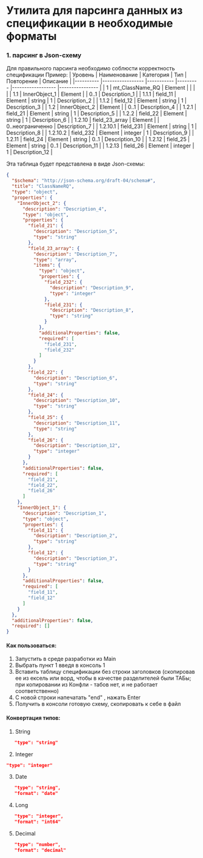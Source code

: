 # Утилита для парсинга данных из спецификации в необходимые форматы

### 1. парсинг в Json-схему
Для правильного парсинга необходимо соблюсти корректность спецификации
Пример:
| Уровень  	| Наименование    	| Категория 	| Тип     	| Повторение       	| Описание       	|
|----------	|-----------------	|-----------	|---------	|------------------	|----------------	|
| 1        	| mt_ClassName_RQ 	| Element   	|         	|                  	|                	|
| 1.1      	| InnerObject_1   	| Element   	|         	| 0..1             	| Description_1  	|
| 1.1.1    	| field_11        	| Element   	| string  	| 1                	| Description_2  	|
| 1.1.2    	| field_12        	| Element   	| string  	| 1                	| Description_3  	|
| 1.2      	| InnerObject_2   	| Element   	|         	| 0..1             	| Description_4  	|
| 1.2.1    	| field_21        	| Element   	| string  	| 1                	| Description_5  	|
| 1.2.2    	| field_22        	| Element   	| string  	| 1                	| Description_6  	|
| 1.2.10   	| field_23_array  	| Element   	|         	| 0..неограниченно 	| Description_7  	|
| 1.2.10.1 	| field_231       	| Element   	| string  	| 1                	| Description_8  	|
| 1.2.10.2 	| field_232       	| Element   	| integer 	| 1                	| Description_9  	|
| 1.2.11   	| field_24        	| Element   	| string  	| 0..1             	| Description_10 	|
| 1.2.12   	| field_25        	| Element   	| string  	| 0..1             	| Description_11 	|
| 1.2.13   	| field_26        	| Element   	| integer 	| 1                	| Description_12 	|

Эта таблица будет представлена в виде Json-схемы:
```json
{
  "$schema": "http://json-schema.org/draft-04/schema#",
  "title": "ClassNameRQ",
  "type": "object",
  "properties": {
    "InnerObject_2": {
      "description": "Description_4",
      "type": "object",
      "properties": {
        "field_21": {
          "description": "Description_5",
          "type": "string"
        },
        "field_23_array": {
          "description": "Description_7",
          "type": "array",
          "items": {
            "type": "object",
            "properties": {
              "field_232": {
                "description": "Description_9",
                "type": "integer"
              },
              "field_231": {
                "description": "Description_8",
                "type": "string"
              }
            },
            "additionalProperties": false,
            "required": [
              "field_231",
              "field_232"
            ]
          }
        },
        "field_22": {
          "description": "Description_6",
          "type": "string"
        },
        "field_24": {
          "description": "Description_10",
          "type": "string"
        },
        "field_25": {
          "description": "Description_11",
          "type": "string"
        },
        "field_26": {
          "description": "Description_12",
          "type": "integer"
        }
      },
      "additionalProperties": false,
      "required": [
        "field_21",
        "field_22",
        "field_26"
      ]
    },
    "InnerObject_1": {
      "description": "Description_1",
      "type": "object",
      "properties": {
        "field_11": {
          "description": "Description_2",
          "type": "string"
        },
        "field_12": {
          "description": "Description_3",
          "type": "string"
        }
      },
      "additionalProperties": false,
      "required": [
        "field_11",
        "field_12"
      ]
    }
  },
  "additionalProperties": false,
  "required": []
}
```
#### Как пользоваться:
1. Запустить в среде разработки из Main
2. Выбрать пункт 1 введя в консоль 1
3. Вставить таблицу спецификации без строки заголовков (скопировав ее из ексель или ворд, чтобы в качестве разделителей были ТАБы; при копировании из Конфли - табов нет, и не работает соответственно)
4. С новой строки напечатать "end" , нажать Enter
5. Получить в консоли готовую схему, скопировать к себе в файл

#### Конвертация типов:
1. String 
```json
   "type": "string"
```
2. Integer
```json
"type": "integer"
```
3. Date
```json
   "type": "string",
   "format": "date"
```
4. Long
```json
   "type": "integer",
   "format": "int64"
```
5. Decimal
```json
   "type": "number",
   "format": "decimal"
```


